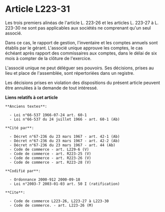 # Article L223-31

Les trois premiers alinéas de l'article L. 223-26 et les articles L. 223-27 à L. 223-30 ne sont pas applicables aux sociétés
ne comprenant qu'un seul associé.

Dans ce cas, le rapport de gestion, l'inventaire et les comptes annuels sont établis par le gérant. L'associé unique approuve
les comptes, le cas échéant après rapport des commissaires aux comptes, dans le délai de six mois à compter de la clôture de
l'exercice.

L'associé unique ne peut déléguer ses pouvoirs. Ses décisions, prises au lieu et place de l'assemblée, sont répertoriées dans
un registre.

Les décisions prises en violation des dispositions du présent article peuvent être annulées à la demande de tout intéressé.

**Liens relatifs à cet article**

	**Anciens textes**:

	  - Loi n°66-537 1966-07-24 art. 60-1
	  - Loi n°66-537 du 24 juillet 1966 - art. 60-1 (Ab)

	**Cité par**:

	  - Décret n°67-236 du 23 mars 1967 - art. 42-1 (Ab)
	  - Décret n°67-236 du 23 mars 1967 - art. 42-2 (Ab)
	  - Décret n°67-236 du 23 mars 1967 - art. 44 (Ab)
	  - Code de commerce - art. L229-6 (V)
	  - Code de commerce - art. R223-25 (V)
	  - Code de commerce - art. R223-26 (V)
	  - Code de commerce - art. R223-28 (V)

	**Codifié par**:

	  - Ordonnance 2000-912 2000-09-18
	  - Loi n°2003-7 2003-01-03 art. 50 I (ratification)

	**Cite**:

	  - Code de commerce L223-26, L223-27 à L223-30
	  - Code de commerce. - art. L223-26 (M)
